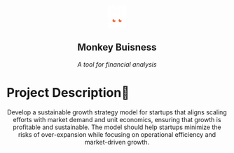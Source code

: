 <div align = "center" style='background-color: "#000";'>
    <img src="./frontend/assets/logo.png" height="50">
    <h2 align="center">
        Monkey Buisness
    </h2>
     <i>A tool for financial analysis</i>
</div>

# Project Description📝

<p align='center'>
Develop a sustainable growth strategy model for startups that aligns scaling efforts with market demand and unit economics,
ensuring that growth is profitable and sustainable. The model should help startups minimize the risks of over-expansion while
focusing on operational efficiency and market-driven growth.
</p>
